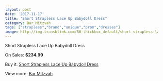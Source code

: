 ```yaml
---
layout: post
date: '2017-11-17'
title: "Short Strapless Lace Up Babydoll Dress"
category: Bar Mitzvah
tags: ["strapless","brand","unique","prom","dresses"]
image: http://img.transblink.com/50-thickbox_default/short-strapless-lace-up-babydoll-dress.jpg
---
```

Short Strapless Lace Up Babydoll Dress

On Sales: **$234.99**
<a href="https://www.transblink.com/en/bar-mitzvah/14-short-strapless-lace-up-babydoll-dress.html"><amp-img layout="responsive" width="600" height="600" src="//img.transblink.com/50-thickbox_default/short-strapless-lace-up-babydoll-dress.jpg" alt="Short Strapless Lace Up Babydoll Dress 0" /></a>
<a href="https://www.transblink.com/en/bar-mitzvah/14-short-strapless-lace-up-babydoll-dress.html"><amp-img layout="responsive" width="600" height="600" src="//img.transblink.com/54-thickbox_default/short-strapless-lace-up-babydoll-dress.jpg" alt="Short Strapless Lace Up Babydoll Dress 1" /></a>
<a href="https://www.transblink.com/en/bar-mitzvah/14-short-strapless-lace-up-babydoll-dress.html"><amp-img layout="responsive" width="600" height="600" src="//img.transblink.com/53-thickbox_default/short-strapless-lace-up-babydoll-dress.jpg" alt="Short Strapless Lace Up Babydoll Dress 2" /></a>
<a href="https://www.transblink.com/en/bar-mitzvah/14-short-strapless-lace-up-babydoll-dress.html"><amp-img layout="responsive" width="600" height="600" src="//img.transblink.com/52-thickbox_default/short-strapless-lace-up-babydoll-dress.jpg" alt="Short Strapless Lace Up Babydoll Dress 3" /></a>
<a href="https://www.transblink.com/en/bar-mitzvah/14-short-strapless-lace-up-babydoll-dress.html"><amp-img layout="responsive" width="600" height="600" src="//img.transblink.com/51-thickbox_default/short-strapless-lace-up-babydoll-dress.jpg" alt="Short Strapless Lace Up Babydoll Dress 4" /></a>

Buy it: [Short Strapless Lace Up Babydoll Dress](https://www.transblink.com/en/bar-mitzvah/14-short-strapless-lace-up-babydoll-dress.html "Short Strapless Lace Up Babydoll Dress")

View more: [Bar Mitzvah](https://www.transblink.com/en/2-bar-mitzvah "Bar Mitzvah")